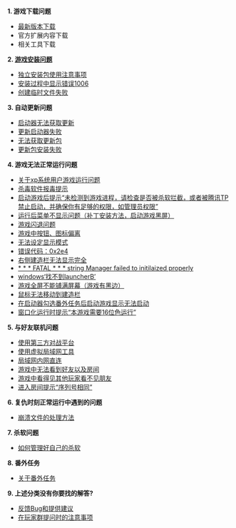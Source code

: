**1. 游戏下载问题**
- [最新版本下载](./最新版本下载)
- 官方扩展内容下载
- 相关工具下载

**2. [游戏安装问题](游戏安装问题)**
- [独立安装包使用注意事项](./游戏安装问题#独立安装包使用注意事项)
- [安装过程中显示错误1006](./游戏安装问题#安装过程中显示错误1006)
- [创建临时文件失败](./创建临时文件失败)


**3. 自动更新问题**
- [启动器无法获取更新](./启动器无法获得更新)
- [更新启动器失败](./更新启动器失败)
- [无法获取更新包](./无法获取更新包)
- [更新包安装失败](./更新包安装失败)

**4. 游戏无法正常运行问题**
- [关于xp系统用户游戏运行问题](./关于xp系统用户游戏运行问题)
- [杀毒软件报毒提示](./杀毒软件报毒提示)
- [启动游戏后提示“未检测到游戏进程，请检查是否被杀软拦截，或者被腾讯TP禁止启动，并确保你有足够的权限，如管理员权限”](./启动游戏后提示“未检测到游戏进程，请检查是否被杀软拦截，或者被腾讯TP禁止启动，并确保你有足够的权限，如管理员权限”)
- [运行后菜单不显示问题（补丁安装方法，启动游戏黑屏）](./运行后菜单不显示问题)
- [游戏闪退问题](./闪退问题)
- [游戏中按钮、图标偏离](游戏中按钮、图标偏离)
- [无法设定显示模式](./无法设定显示模式)
- [错误代码：0x2e4](./错误代码：0x2e4)
- [右侧建造栏无法显示完全](./右侧建造栏无法显示完全)
- [* * * FATAL * * * string Manager failed to initilaized properly](./FATAL弹窗的解决方法)
- [windows‘找不到launcherB’](./windows找不到launcherB)
- [游戏全屏不能铺满屏幕（游戏有黑边）](./游戏全屏不能铺满屏幕)
- [鼠标无法移动到建造栏](./鼠标无法移动到建造栏)
- [在启动器勾选番外任务后启动游戏显示无法启动](./关于番外任务的问题解答)
- [窗口化运行时提示“本游戏需要16位色运行”](./窗口化运行时提示“本游戏需要16位色运行”)

**5. 与好友联机问题**
- [使用第三方对战平台](./使用第三方对战平台)
- [使用虚拟局域网工具](使用虚拟局域网工具)
- [局域网内网直连](局域网内网直连)
- [游戏中无法看到好友以及房间](./游戏中无法看到好友以及房间)
- [游戏中看得见其他玩家看不见朋友](./游戏中看得见其他玩家看不见朋友)
- [进入房间提示“序列号相同”](./进入房间提示“序列号相同”)

**6. 复仇时刻正常运行中遇到的问题**
- [崩溃文件的处理方法](./debug文件的处理方法)

**7. 杀软问题**
- [如何管理好自己的杀软](./如何管理好自己的杀软)

**8. 番外任务**
- [关于番外任务](./关于番外任务的问题解答)

**9. 上述分类没有你要找的解答?**
- [反馈Bug和提供建议](./反馈Bug和提供建议)
- [在玩家群提问时的注意事项](./在玩家群提问时的注意事项)